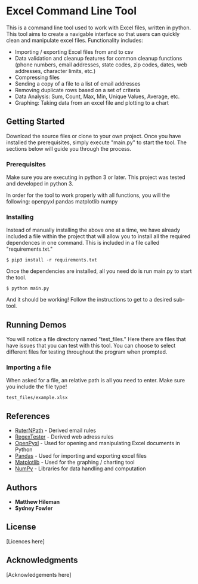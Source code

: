 # Excel Command Line Tool

This is a command line tool used to work with Excel files, written in python. This tool aims to create a navigable interface so that users can quickly clean and manipulate excel files. Functionality includes: 
- Importing / exporting Excel files from and to csv
- Data validation and cleanup features for common cleanup functions (phone numbers, email addresses, state codes, zip codes, dates, web addresses, character limits, etc.)
- Compressing files
- Sending a copy of a file to a list of email addresses
- Removing duplicate rows based on a set of criteria
- Data Analysis: Sum, Count, Max, Min, Unique Values, Average, etc.
- Graphing: Taking data from an excel file and plotting to a chart

## Getting Started

Download the source files or clone to your own project. Once you have installed the prerequisites, simply execute "main.py" to start the tool. The sections below will guide you through the process.

### Prerequisites

Make sure you are executing in python 3 or later. This project was tested and developed in python 3. 

In order for the tool to work properly with all functions, you will the following:
	openpyxl 
	pandas
	matplotlib
	numpy

### Installing

Instead of manually installing the above one at a time, we have already included a file within the project that will allow you to install all the required dependences in one command. This is included in a file called "requirements.txt."

```
$ pip3 install -r requirements.txt
```

Once the dependencies are installed, all you need do is run main.py to start the tool.

```
$ python main.py
```

And it should be working! Follow the instructions to get to a desired sub-tool.

## Running Demos

You will notice a file directory named "test_files." Here there are files that have issues that you can test with this tool. You can choose to select different files for testing throughout the program when prompted.

### Importing a file

When asked for a file, an relative path is all you need to enter. Make sure you include the file type!

```
test_files/example.xlsx
```

## References

* [RuterNPath](https://help.returnpath.com/hc/en-us/articles/220560587-What-are-the-rules-for-email-address-syntax-) - Derived email rules
* [RegexTester](https://www.regextester.com/93652) - Derived web adress rules
* [OpenPyxl](https://openpyxl.readthedocs.io/en/stable/) - Used for opening and manipulating Excel documents in Python
* [Pandas](https://pandas.pydata.org/) - Used for importing and exporting excel files
* [Matplotlib](https://matplotlib.org/) - Used for the graphing / charting tool
* [NumPy](https://numpy.org/) - Libraries for data handling and computation

## Authors

* **Matthew Hileman**
* **Sydney Fowler**

## License

[Licences here]

## Acknowledgments

[Acknowledgements here]
